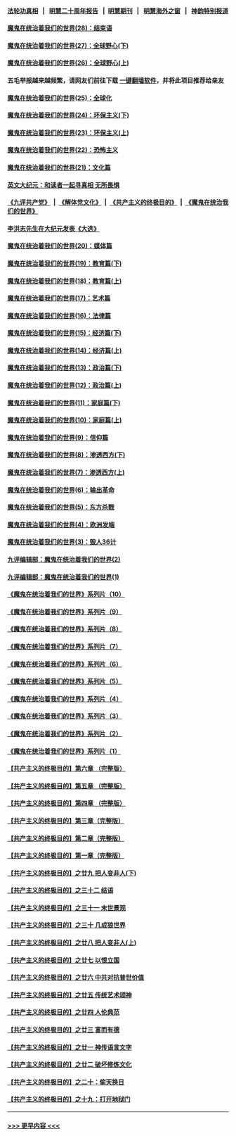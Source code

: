 #### [法轮功真相](https://github.com/gfw-breaker/truth/blob/master/README.md?t=0) &nbsp;&nbsp;|&nbsp;&nbsp; [明慧二十周年报告](https://github.com/gfw-breaker/mh-reports/blob/master/README.md?t=0) &nbsp;&nbsp;|&nbsp;&nbsp;[明慧期刊](https://github.com/gfw-breaker/mh-qikan) &nbsp;&nbsp;|&nbsp;&nbsp; [明慧海外之窗](https://github.com/gfw-breaker/mh-news/blob/master/README.md?t=0) &nbsp;&nbsp;|&nbsp;&nbsp; [神韵特别报道](https://github.com/gfw-breaker/mh-news/blob/master/shenyun.md?t=0)
#### [魔鬼在统治着我们的世界(28)：结束语](../pages/nsc422/n10936246.md?t=07070651) 
#### [魔鬼在统治着我们的世界(27)：全球野心(下)](../pages/nsc422/n10928319.md?t=07070651) 
#### [魔鬼在统治着我们的世界(26)：全球野心(上)](../pages/nsc422/n10900318.md?t=07070651) 
#### 五毛举报越来越频繁，请网友们前往下载 [一键翻墙软件](https://github.com/gfw-breaker/ssr-accounts)，并将此项目推荐给亲友
#### [魔鬼在统治着我们的世界(25)：全球化](../pages/nsc422/n10788205.md?t=07070651) 
#### [魔鬼在统治着我们的世界(24)：环保主义(下)](../pages/nsc422/n10695307.md?t=07070651) 
#### [魔鬼在统治着我们的世界(23)：环保主义(上)](../pages/nsc422/n10688613.md?t=07070651) 
#### [魔鬼在统治着我们的世界(22)：恐怖主义](../pages/nsc422/n10614727.md?t=07070651) 
#### [魔鬼在统治着我们的世界(21)：文化篇](../pages/nsc422/n10597706.md?t=07070651) 
#### [英文大纪元：和读者一起寻真相 无所畏惧](../pages/nsc422/n12542027.md?t=07070651) 
#### [《九评共产党》](https://github.com/begood0513/9ping.md/blob/master/README.md) &nbsp;|&nbsp; [《解体党文化》](../../../../jtdwh.md/blob/master/README.md)  &nbsp;|&nbsp; [《共产主义的终极目的》](../../../../gczydzjmd.md/blob/master/README.md) &nbsp;|&nbsp; [《魔鬼在统治我们的世界》](../../../../mgztzwmdsj.md/blob/master/README.md) 
#### [李洪志先生在大纪元发表《大选》](../pages/nsc422/n12534746.md?t=07070651) 
#### [魔鬼在统治着我们的世界(20)：媒体篇](../pages/nsc422/n10586579.md?t=07070651) 
#### [魔鬼在统治着我们的世界(19)：教育篇(下)](../pages/nsc422/n10564808.md?t=07070651) 
#### [魔鬼在统治着我们的世界(18)：教育篇(上)](../pages/nsc422/n10526970.md?t=07070651) 
#### [魔鬼在统治着我们的世界(17)：艺术篇](../pages/nsc422/n10499093.md?t=07070651) 
#### [魔鬼在统治着我们的世界(16)：法律篇](../pages/nsc422/n10485969.md?t=07070651) 
#### [魔鬼在统治着我们的世界(15)：经济篇(下)](../pages/nsc422/n10469975.md?t=07070651) 
#### [魔鬼在统治着我们的世界(14)：经济篇(上)](../pages/nsc422/n10457370.md?t=07070651) 
#### [魔鬼在统治着我们的世界(13)：政治篇(下)](../pages/nsc422/n10448270.md?t=07070651) 
#### [魔鬼在统治着我们的世界(12)：政治篇(上)](../pages/nsc422/n10444576.md?t=07070651) 
#### [魔鬼在统治着我们的世界(11)：家庭篇(下)](../pages/nsc422/n10440961.md?t=07070651) 
#### [魔鬼在统治着我们的世界(10)：家庭篇(上)](../pages/nsc422/n10435448.md?t=07070651) 
#### [魔鬼在统治着我们的世界(9)：信仰篇](../pages/nsc422/n10432159.md?t=07070651) 
#### [魔鬼在统治着我们的世界(8)：渗透西方(下)](../pages/nsc422/n10429603.md?t=07070651) 
#### [魔鬼在统治着我们的世界(7)：渗透西方(上)](../pages/nsc422/n10426013.md?t=07070651) 
#### [魔鬼在统治着我们的世界(6)：输出革命](../pages/nsc422/n10421536.md?t=07070651) 
#### [魔鬼在统治着我们的世界(5)：东方杀戮](../pages/nsc422/n10417707.md?t=07070651) 
#### [魔鬼在统治着我们的世界(4)：欧洲发端](../pages/nsc422/n10414890.md?t=07070651) 
#### [魔鬼在统治着我们的世界(3)：毁人36计](../pages/nsc422/n10411583.md?t=07070651) 
#### [九评编辑部：魔鬼在统治着我们的世界(2)](../pages/nsc422/n10410036.md?t=07070651) 
#### [九评编辑部：魔鬼在统治着我们的世界(1)](../pages/nsc422/n10406825.md?t=07070651) 
#### [《魔鬼在统治着我们的世界》系列片（10）](../pages/nsc422/n12292670.md?t=07070651) 
#### [《魔鬼在统治着我们的世界》系列片（9）](../pages/nsc422/n12290859.md?t=07070651) 
#### [《魔鬼在统治着我们的世界》系列片（8）](../pages/nsc422/n12287445.md?t=07070651) 
#### [《魔鬼在统治着我们的世界》系列片（7）](../pages/nsc422/n12283425.md?t=07070651) 
#### [《魔鬼在统治着我们的世界》系列片（6）](../pages/nsc422/n12282314.md?t=07070651) 
#### [《魔鬼在统治着我们的世界》系列片（5）](../pages/nsc422/n12281419.md?t=07070651) 
#### [《魔鬼在统治着我们的世界》系列片（4）](../pages/nsc422/n12274024.md?t=07070651) 
#### [《魔鬼在统治着我们的世界》系列片（3）](../pages/nsc422/n12271322.md?t=07070651) 
#### [《魔鬼在统治着我们的世界》系列片（2）](../pages/nsc422/n12269049.md?t=07070651) 
#### [《魔鬼在统治着我们的世界》系列片（1）](../pages/nsc422/n12267575.md?t=07070651) 
#### [【共产主义的终极目的】第六章 （完整版）](../pages/nsc422/n11428913.md?t=07070651) 
#### [【共产主义的终极目的】第五章 （完整版）](../pages/nsc422/n11428912.md?t=07070651) 
#### [【共产主义的终极目的】第四章 （完整版）](../pages/nsc422/n11428907.md?t=07070651) 
#### [【共产主义的终极目的】第三章（完整版）](../pages/nsc422/n11428848.md?t=07070651) 
#### [【共产主义的终极目的】第二章（完整版）](../pages/nsc422/n11428831.md?t=07070651) 
#### [【共产主义的终极目的】第一章（完整版）](../pages/nsc422/n11417651.md?t=07070651) 
#### [【共产主义的终极目的】之廿九 把人变非人(下)](../pages/nsc422/n11344140.md?t=07070651) 
#### [【共产主义的终极目的】之三十二 结语](../pages/nsc422/n11360535.md?t=07070651) 
#### [【共产主义的终极目的】之三十一 末世景观](../pages/nsc422/n11351129.md?t=07070651) 
#### [【共产主义的终极目的】之三十 几成狼世界](../pages/nsc422/n11348280.md?t=07070651) 
#### [【共产主义的终极目的】之廿八 把人变非人(上)](../pages/nsc422/n11340492.md?t=07070651) 
#### [【共产主义的终极目的】之廿七 以恨立国](../pages/nsc422/n11336944.md?t=07070651) 
#### [【共产主义的终极目的】之廿六 中共对抗普世价值](../pages/nsc422/n11324785.md?t=07070651) 
#### [【共产主义的终极目的】之廿五 传统艺术颂神](../pages/nsc422/n11296396.md?t=07070651) 
#### [【共产主义的终极目的】之廿四 人伦典范](../pages/nsc422/n11296397.md?t=07070651) 
#### [【共产主义的终极目的】之廿三 富而有德](../pages/nsc422/n11283598.md?t=07070651) 
#### [【共产主义的终极目的】之廿一 神传语言文字](../pages/nsc422/n11263265.md?t=07070651) 
#### [【共产主义的终极目的】之廿二 破坏修炼文化](../pages/nsc422/n11245728.md?t=07070651) 
#### [【共产主义的终极目的】之二十：偷天换日](../pages/nsc422/n11238846.md?t=07070651) 
#### [【共产主义的终极目的】之十九：打开地狱门](../pages/nsc422/n11206376.md?t=07070651) 

----
#### [ >>> 更早内容 <<< ](../indexes/nsc422-earlier.md)
